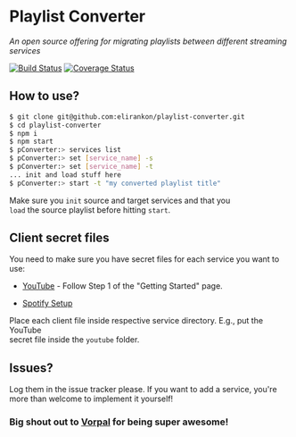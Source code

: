 # Playlist Converter
_An open source offering for migrating playlists between different streaming services_  

[![Build Status](https://travis-ci.org/elirankon/playlist-converter.svg?branch=master)](https://travis-ci.org/elirankon/playlist-converter)
[![Coverage Status](https://coveralls.io/repos/github/elirankon/playlist-converter/badge.svg)](https://coveralls.io/github/elirankon/playlist-converter)

## How to use?
 ```sh
 $ git clone git@github.com:elirankon/playlist-converter.git
 $ cd playlist-converter
 $ npm i
 $ npm start
 $ pConverter:> services list
 $ pConverter:> set [service_name] -s
 $ pConverter:> set [service_name] -t
 ... init and load stuff here
 $ pConverter:> start -t "my converted playlist title"
 ```

 Make sure you `init` source and target services and that you   
 `load` the source playlist before hitting `start`.

 ## Client secret files
 You need to make sure you have secret files for each service you want to use:

 * [YouTube](https://developers.google.com/youtube/v3/quickstart/nodejs) - Follow Step 1 of the "Getting Started" page.

 * [Spotify Setup](https://github.com/elirankon/playlist-converter/blob/master/docs/spotify.md)
 
 Place each client file inside respective service directory. E.g., put the YouTube   
 secret file inside the `youtube` folder.

 ## Issues?
 Log them in the issue tracker please. If you want to add a service, you're more than welcome to implement it yourself!

### Big shout out to [Vorpal](http://vorpal.js.org/) for being super awesome!
